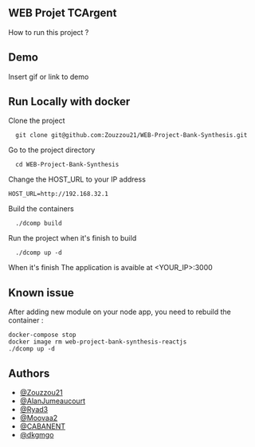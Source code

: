 ## WEB Projet TCArgent

How to run this project ?
## Demo

Insert gif or link to demo


## Run Locally with docker

Clone the project

```
  git clone git@github.com:Zouzzou21/WEB-Project-Bank-Synthesis.git
```

Go to the project directory

```
  cd WEB-Project-Bank-Synthesis
```

Change the HOST_URL to your IP address
```
HOST_URL=http://192.168.32.1

```

Build the containers

```
  ./dcomp build
```

Run the project when it's finish to build

```
  ./dcomp up -d
```


When it's finish 
The application is avaible at <YOUR_IP>:3000


## Known issue

After adding new module on your node app, you need to rebuild the container :

```
docker-compose stop
docker image rm web-project-bank-synthesis-reactjs
./dcomp up -d
```


## Authors

- [@Zouzzou21](https://github.com/Zouzzou21)
- [@AlanJumeaucourt](https://github.com/AlanJumeaucourt)
- [@Ryad3](https://github.com/Ryad3)
- [@Moovaa2 ](https://github.com/Moovaa2 )
- [@CABANENT](https://github.com/CABANENT)
- [@dkgmgo](https://github.com/dkgmgo)
